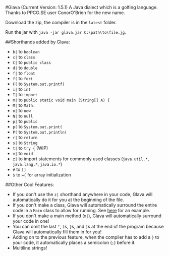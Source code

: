 #Glava (Current Version: 1.5.1)
A Java dialect which is a golfing language. Thanks to PPCG.SE user ConorO'Brien for the new name.

Download the zip, the compiler is in the `latest` folder.

Run the jar with `java -jar glava.jar C:\path\to\file.jg`.

##Shorthands added by Glava:
 - `b|` to `boolean `
 - `c|` to `class `
 - `C|` to `public class `
 - `d|` to `double `
 - `f|` to `float `
 - `f(` to `for(`
 - `F(` to `System.out.printf(`
 - `i|` to `int `
 - `I|` to `import `
 - `m|` to `public static void main (String[] A) {`
 - `M|` to `Math.`
 - `n|` to `new `
 - `N|` to `null `
 - `p|` to `public `
 - `p(` to `System.out.print(`
 - `P(` to `System.out.println(`
 - `r|` to `return `
 - `s|` to `String `
 - `t|` to `try {` (WIP)
 - `v|` to `void `
 - `z|` to import statements for commonly used classes (`java.util.*`, `java.lang.*`, `java.io.*`)
 - `#` to `[]`
 - `$` to `={` for array initialization

##Other Cool Features:
 - If you don't use the `z|` shorthand anywhere in your code, Glava will automatically do it for you at the beginning of the file.
 - If you don't make a class, Glava will automatically surround the entire code in a `Main` class to allow for running. See [here](http://codegolf.stackexchange.com/questions/55422/hello-world/68496#68496) for an example.
 - If you don't make a main method (`m|`), Glava will automatically surround your code in one!
 - You can omit the last `"`, `)`s, `}`s, and `]`s at the end of the program because Glava will automatically fill them in for you!
 - Adding on to the previous feature, when the compiler has to add a `}` to your code, it automatically places a semicolon (`;`) before it.
 - Multiline strings!
